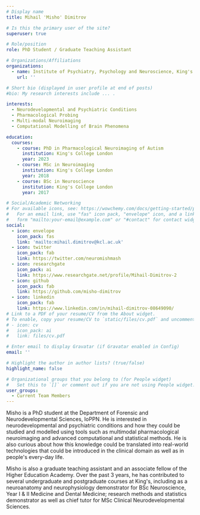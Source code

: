 ```yaml
---
# Display name
title: Mihail 'Misho' Dimitrov

# Is this the primary user of the site?
superuser: true

# Role/position
role: PhD Student / Graduate Teaching Assistant

# Organizations/Affiliations
organizations:
  - name: Institute of Psychiatry, Psychology and Neuroscience, King's College London
    url: ''

# Short bio (displayed in user profile at end of posts)
#bio: My research interests include ... .

interests:
  - Neurodevelopmental and Psychiatric Conditions
  - Pharmacological Probing
  - Multi-modal Neuroimaging
  - Computational Modelling of Brain Phenomena

education:
  courses:
    - course: PhD in Pharmacological Neuroimaging of Autism
      institution: King's College London
      year: 2023
    - course: MSc in Neuroimaging
      institution: King's College London
      year: 2018
    - course: BSc in Neuroscience
      institution: King's College London
      year: 2017

# Social/Academic Networking
# For available icons, see: https://wowchemy.com/docs/getting-started/page-builder/#icons
#   For an email link, use "fas" icon pack, "envelope" icon, and a link in the
#   form "mailto:your-email@example.com" or "#contact" for contact widget.
social:
  - icon: envelope
    icon_pack: fas
    link: 'mailto:mihail.dimitrov@kcl.ac.uk'
  - icon: twitter
    icon_pack: fab
    link: https://twitter.com/neuromishmash
  - icon: researchgate
    icon_pack: ai
    link: https://www.researchgate.net/profile/Mihail-Dimitrov-2
  - icon: github
    icon_pack: fab
    link: https://github.com/misho-dimitrov
  - icon: linkedin
    icon_pack: fab
    link: https://www.linkedin.com/in/mihail-dimitrov-08649090/
# Link to a PDF of your resume/CV from the About widget.
# To enable, copy your resume/CV to `static/files/cv.pdf` and uncomment the lines below.
# - icon: cv
#   icon_pack: ai
#   link: files/cv.pdf

# Enter email to display Gravatar (if Gravatar enabled in Config)
email: ''

# Highlight the author in author lists? (true/false)
highlight_name: false

# Organizational groups that you belong to (for People widget)
#   Set this to `[]` or comment out if you are not using People widget.
user_groups:
  - Current Team Members
---
```


Misho is a PhD student at the Department of Forensic and Neurodevelopmental Sciences, IoPPN. He is interested in neurodevelopmental and psychiatric conditions and how they could be studied and modelled using tools such as multimodal pharmacological neuroimaging and advanced computational and statistical methods. He is also curious about how this knowledge could be translated into real-world technologies that could be introduced in the clinical domain as well as in people's every-day life. 

Misho is also a graduate teaching assistant and an associate fellow of the Higher Education Academy. Over the past 3 years, he has contributed to several undergraduate and postgraduate courses at King's, including as a neuroanatomy and neurophysiology demonstrator for BSc Neuroscience, Year I \& II Medicine and Dental Medicine; research methods and statistics demonstrator as well as chief tutor for MSc Clinical Neurodevelopmental Sciences.

